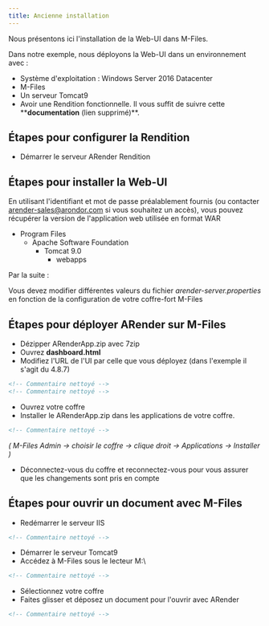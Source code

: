 ```yaml
---
title: Ancienne installation
---
```


Nous présentons ici l'installation de la Web-UI dans M-Files. 

Dans notre exemple, nous déployons la Web-UI
dans un environnement avec :

- Système d'exploitation : Windows Server 2016 Datacenter
- M-Files 
- Un serveur Tomcat9
- Avoir une Rendition fonctionnelle. Il vous suffit de suivre cette ****documentation** (lien supprimé)**.


## Étapes pour configurer la Rendition





- Démarrer le serveur ARender Rendition


## Étapes pour installer la Web-UI

En utilisant l'identifiant et mot de passe préalablement fournis (ou contacter arender-sales@arondor.com si vous souhaitez un accès),
vous pouvez récupérer la version de l'application web utilisée en format WAR


* Program Files
    * Apache Software Foundation
        * Tomcat 9.0
            * webapps


Par la suite :

Vous devez modifier différentes valeurs du fichier *arender-server.properties* en fonction de la configuration de votre coffre-fort M-Files


## Étapes pour déployer ARender sur M-Files

- Dézipper ARenderApp.zip avec 7zip
- Ouvrez **dashboard.html**
- Modifiez l'URL de l'UI par celle que vous déployez (dans l'exemple il s'agit du 4.8.7)
```xml
<!-- Commentaire nettoyé -->
<!-- Commentaire nettoyé -->
```
- Ouvrez votre coffre
- Installer le ARenderApp.zip dans les applications de votre coffre.

```xml
<!-- Commentaire nettoyé -->
```
*( M-Files Admin -> choisir le coffre -> clique droit -> Applications -> Installer )*

- Déconnectez-vous du coffre et reconnectez-vous pour vous assurer que les changements sont pris en compte


## Étapes pour ouvrir un document avec M-Files

- Redémarrer le serveur IIS

```xml
<!-- Commentaire nettoyé -->
```

- Démarrer le serveur Tomcat9
- Accédez à M-Files sous le lecteur M:\

```xml
<!-- Commentaire nettoyé -->
```

- Sélectionnez votre coffre
- Faites glisser et déposez un document pour l'ouvrir avec ARender

```xml
<!-- Commentaire nettoyé -->
```

